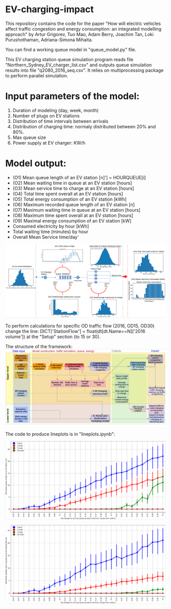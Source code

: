 # EV-charging-impact

This repository contains the code for the paper "How will electric vehicles affect traffic congestion and energy
consumption: an integrated modelling approach" by Artur Grigorev, Tuo Mao, Adam Berry, Joachim Tan, Loki Purushothaman, Adriana-Simona Mihaita.

You can find a working queue model in "queue_model.py" file.

This EV charging station queue simulation program reads file "Northern_Sydney_EV_charger_list.csv" and outputs queue simulation results into file "q2080_2016_seq.csv". It relies on multiprocessing package to perform parallel simulation. 

# Input parameters of the model:
1. Duration of modeling (day, week, month)
2. Number of plugs on EV stations
3. Distribution of time intervals between arrivals
4. Distribution of charging time: normaly distributed between 20% and 80%.
5. Max queue size
6. Power supply at EV charger: KW/h

# Model output:
* (O1) Mean queue length of an EV station [n]'] = HOURQUEUE[i]
* (O2) Mean waiting time in queue at an EV station [hours]
* (O3) Mean service time to charge at an EV station [hours]
* (O4) Total time spent overall at an EV station [hours]
* (O5) Total energy consumption of an EV station [kWh]
* (O6) Maximum recorded queue length of an EV station [n]
* (O7) Maximum waiting time in queue at an EV station [hours]
* (O8) Maximum time spent overall at an EV station [hours]
* (O9) Maximal energy consumption of an EV station [kW]
* Consumed electricity by hour [kWh]
* Total waiting time (minutes) by hour
* Overall Mean Service time/day'

![queue model](https://github.com/Future-Mobility-Lab/EV-charging-impact/blob/main/queue-model.PNG "Title")



To perform calculations for specific OD traffic flow (2016, OD15, OD30) change the line: DICT['StationFlow'] = float(dt[dt.Name==N]['2016 volume']) at the "Setup" section (to 15 or 30).

The structure of the framework:
![framework](https://github.com/Future-Mobility-Lab/EV-charging-impact/blob/main/framework.PNG "Title")

The code to produce lineplots is in "lineplots.ipynb":

![lineplot](https://github.com/Future-Mobility-Lab/EV-charging-impact/blob/main/lineplot.PNG "Title")

![lineplot2](https://github.com/Future-Mobility-Lab/EV-charging-impact/blob/main/lineplot2.PNG "Title")
